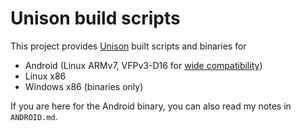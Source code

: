 # Unison build scripts

This project provides [Unison][] built scripts and binaries for
- Android (Linux ARMv7, VFPv3-D16 for [wide compatibility][VfpComparison])
- Linux x86
- Windows x86 (binaries only)

If you are here for the Android binary, you can also read my notes in `ANDROID.md`.

[Unison]: https://github.com/bcpierce00/unison
[VfpComparison]: https://wiki.debian.org/ArmHardFloatPort/VfpComparison#Endianess.2C_architecture_level.2C_CPU.2C_VFP_level
